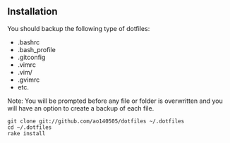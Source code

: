 ## Installation

You should backup the following type of dotfiles:

* .bashrc
* .bash_profile
* .gitconfig
* .vimrc
* .vim/
* .gvimrc
* etc.

Note: You will be prompted before any file or folder is overwritten and
you will have an option to create a backup of each file.

    git clone git://github.com/ao140505/dotfiles ~/.dotfiles
    cd ~/.dotfiles
    rake install

